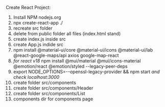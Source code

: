 Create React Project:
1. Install NPM nodejs.org
2. npx create-react-app ./
3. recreate src folder
4. delete from public folder all files (index.html stand)
5. create index.js inside src
6. create App.js indide src
7. npm install @material-ui/core @material-ui/icons @material-ui/lab @react-google-maps/api axios google-map-react
8. *for react v18* npm install @mui/material @mui/icons-material @emotion/react @emotion/styled --legacy-peer-deps
9. export NODE_OPTIONS=--openssl-legacy-provider && npm start *and check localhost:3000*
10. create folder src/components
11. create folder src/components/Header
12. create folder src/components/List
13. components dir for components page